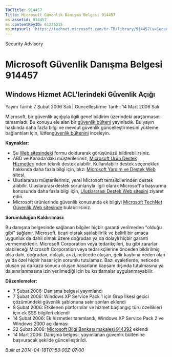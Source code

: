 ```yaml
---
TOCTitle: 914457
Title: Microsoft Güvenlik Danışma Belgesi 914457
ms:assetid: 914457
ms:contentKeyID: 61235215
ms:mtpsurl: 'https://technet.microsoft.com/tr-TR/library/914457(v=Security.10)'
---
```


Security Advisory

Microsoft Güvenlik Danışma Belgesi 914457
=========================================

Windows Hizmet ACL'lerindeki Güvenlik Açığı
-------------------------------------------

Yayım Tarihi: 7 Şubat 2006 Salı | Güncelleştirme Tarihi: 14 Mart 2006 Salı

Microsoft, bir güvenlik açığıyla ilgili genel bildirim üzerindeki araştırmasını tamamladı. Bu konuyu ele alan bir [güvenlik bülteni](http://go.microsoft.com/fwlink/?linkid=62074) yayınladık. Bu yayın hakkında daha fazla bilgi ve mevcut güvenlik güncelleştirmesini yükleme bağlantıları için, lütfen[güvenlik bültenini](http://go.microsoft.com/fwlink/?linkid=62074) inceleyin.

**Kaynaklar:**

-   Şu [Web sitesindeki](https://support.microsoft.com/common/survey.aspx?scid=sw;en;1257&amp;showpage=1&amp;ws=technet&amp;sd=tech) formu doldurarak görüşünüzü bildirebilirsiniz.
-   ABD ve Kanada'daki müşterilerimiz, [Microsoft Ürün Destek Hizmetleri](http://go.microsoft.com/fwlink/?linkid=21131)'nden teknik destek alabilir. Kullanılabilir destek seçenekleri hakkında daha fazla bilgi için, bkz: [Microsoft Yardım ve Destek Web sitesi](http://support.microsoft.com/).
-   Uluslararası müşterilerimiz, yerel Microsoft temsilcilerinden destek alabilir. Uluslararası destek sorunlarıyla ilgili olarak Microsoft'a başvurma konusunda daha fazla bilgi için, [Uluslararası Destek Web sitesini](http://go.microsoft.com/fwlink/?linkid=21155) ziyaret edin.
-   Microsoft ürünlerinde güvenlik konusunda ek bilgiyi [Microsoft TechNet Güvenlik Web sitesinde](http://go.microsoft.com/fwlink/?linkid=21132) bulabilirsiniz.

**Sorumluluğun Kaldırılması:**

Bu danışma belgesinde sağlanan bilgiler hiçbir garanti verilmeden "olduğu gibi" sağlanır. Microsoft, ticari olarak satılabilirlik ve belirli bir amaca uygunluk da dahil olmak üzere doğrudan ya da dolaylı hiçbir garanti vermemektedir. Microsoft Corporation veya tedarikçileri, bu gibi zararlar olabileceği Microsoft Corporation veya tedarikçilerine önceden bildirilmiş olsa dahi, doğrudan, dolaylı, arızi, neticede oluşan, gelir kaybına neden olan ya da özel hiçbir hasar için sorumlu tutulamaz. Bazı eyaletlerde, neticede oluşan ya da kaza sonucu oluşan hasarların kapsam dışında tutulmasına ya da sınırlanmasına izin verilmediği için bu kısıtlamalar uygulanmayabilir.

**Düzenlemeler:**

-   7 Şubat 2006: Danışma belgesi yayımlandı
-   7 Şubat 2006: Windows XP Service Pack 1 için Grup İlkesi geçici çözümündeki güvenlik şablonuna satır sonları eklendi
-   8 Şubat 2006: Etkilenen platformlar ve hizmet başlangıç türü özellikleri için ek SSS bilgileri eklendi
-   14 Şubat 2006: Ek hizmetler tanımlandı, Windows XP Service Pack 2 ve Windows 2000 açıklaması
-   22 Şubat 2006: [Microsoft Bilgi Bankası makalesi 914392](http://support.microsoft.com/kb/914392) eklendi
-   14 Mart 2006: Danışma belgesi, yayımlanan güvenlik bültenine başvuracak şekilde güncelleştirildi.

*Built at 2014-04-18T01:50:00Z-07:00*
